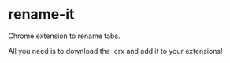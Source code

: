 # rename-it
 Chrome extension to rename tabs.
 
 All you need is to download the .crx and add it to your extensions!
